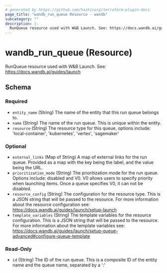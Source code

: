 ```yaml
---
# generated by https://github.com/hashicorp/terraform-plugin-docs
page_title: "wandb_run_queue Resource - wandb"
subcategory: ""
description: |-
  RunQueue resource used with W&B Launch. See: https://docs.wandb.ai/guides/launch
---
```


# wandb_run_queue (Resource)

RunQueue resource used with W&B Launch. See: https://docs.wandb.ai/guides/launch



<!-- schema generated by tfplugindocs -->
## Schema

### Required

- `entity_name` (String) The name of the entity that this run queue belongs to.
- `name` (String) The name of the run queue. This is unique within the entity.
- `resource` (String) The resource type for this queue, options include: 'local-container', 'kubernetes', 'vertex', 'sagemaker'

### Optional

- `external_links` (Map of String) A map of external links for the run queue. Provided as a map with the key being the label, and the value being the URL.
- `prioritization_mode` (String) The prioritization mode for the run queue. Options include: disabled and V0. V0 allows users to specify priority when launching items. Once a queue specifies V0, it can not be disabled.
- `resource_config` (String) The configuration for the resource type. This is a JSON string that will be passed to the resource. For more information about the resource configuration see: https://docs.wandb.ai/guides/launch/setup-launch
- `template_variables` (String) The template variables for the resource configuration. This is a JSON string that will be passed to the resource. For more information about the template variables see: https://docs.wandb.ai/guides/launch/setup-queue-advanced#configure-queue-template

### Read-Only

- `id` (String) The ID of the run queue. This is a composite ID of the entity name and the queue name, separated by a ':'
